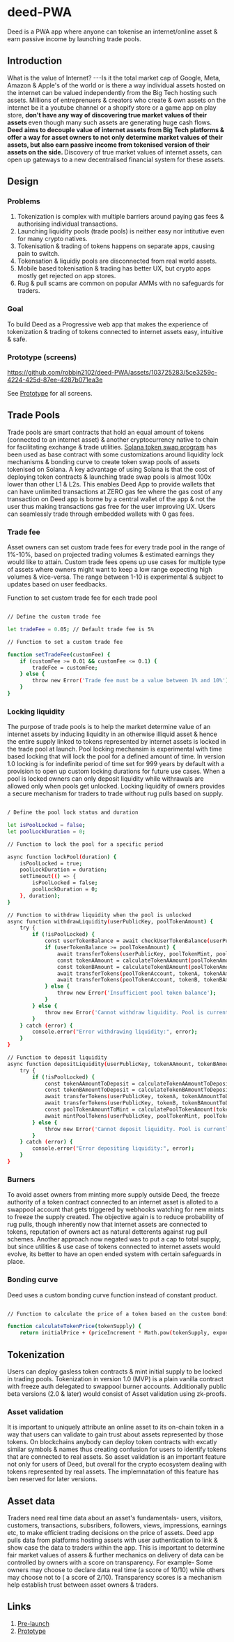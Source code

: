 # deed-PWA
Deed is a PWA app where anyone can tokenise an internet/online asset &amp; earn passive income by launching trade pools.

## Introduction

What is the value of Internet? ---Is it the total market cap of Google, Meta, Amazon & Apple's of the world or is there a way individual assets hosted on the internet can be valued independently from the Big Tech hosting such assets. Millions of entreprenuers & creators who create & own assets on the internet be it a youtube channel or a shopify store or a game app on play store, <b> don't have any way of discovering true market values of their assets </b> even though many such assets are generating huge cash flows. <b> Deed aims to decouple value of internet assets from Big Tech platforms & offer a way for asset owners to not only determine market values of their assets, but also earn passive income from tokenised version of their assets on the side. </b> Discovery of true market values of internet assets, can open up gateways to a new decentralised financial system for these assets.


## Design

### Problems


1. Tokenization is complex with multiple barriers around paying gas fees & authorising individual transactions.
2. Launching liquidity pools (trade pools) is neither easy nor intitutive even for many crypto natives.
3. Tokenisation & trading of tokens happens on separate apps, causing pain to switch.
4. Tokensation & liquidiy pools are disconnected from real world assets.
5. Mobile based tokenisation & trading has better UX, but crypto apps mostly get rejected on app stores.
6. Rug & pull scams are common on popular AMMs with no safeguards for traders.

### Goal

To build Deed as a Progressive web app that makes the experience of tokenization & trading of tokens connected to internet assets easy, intuitive & safe.

### Prototype (screens)




https://github.com/robbin2102/deed-PWA/assets/103725283/5ce3259c-4224-425d-87ee-4287b071ea3e





See [Prototype](https://deed.so/version-test) for all screens.

## Trade Pools

Trade pools are smart contracts that hold an equal amount of tokens (connected to an internet asset) & another cryptocurrency native to chain for facilitating exchange & trade utilities. [Solana token swap program](https://spl.solana.com/token-swap) has been used as base contract with some customizations around liquidity lock mechanisms & bonding curve to create token swap pools of assets tokenised on Solana. A key advantage of using Solana is that the cost of deploying token contracts & launching trade swap pools is almost 100x lower than other L1 & L2s. This enables Deed App to provide wallets that can have unlimited transactions at ZERO gas fee where the gas cost of any transaction on Deed app is borne by a central wallet of the app & not the user thus making transactions gas free for the user improving UX. Users can seamlessly trade through embedded wallets with 0 gas fees.

### Trade fee

Asset owners can set custom trade fees for every trade pool in the range of 1%-10%, based on projected trading volumes & estimated earnings they would like to attain. Custom trade fees opens up use cases for multiple type of assets where owners might want to keep a low range expecting high volumes & vice-versa. The range between 1-10 is experimental & subject to updates based on user feedbacks.

Function to set custom trade fee for each trade pool

```bash

// Define the custom trade fee

let tradeFee = 0.05; // Default trade fee is 5%

// Function to set a custom trade fee

function setTradeFee(customFee) {
    if (customFee >= 0.01 && customFee <= 0.1) {
        tradeFee = customFee;
    } else {
        throw new Error('Trade fee must be a value between 1% and 10%');
    }
}

```

### Locking liquidity

The purpose of trade pools is to help the market determine value of an internet assets by inducing liquidity in an otherwise illiquid asset & hence the entire supply linked to tokens represented by internet assets is locked in the trade pool at launch. Pool locking mechansim is experimental with time based locking that will lock the pool for a defined amount of time. In version 1.0 locking is for indefinite period of time set for 999 years by default with a provision to open up custom locking durations for future use cases. When a pool is locked owners can only deposit liquidity while withrawals are allowed only when pools get unlocked. Locking liquidity of owners provides a secure mechanism for traders to trade without rug pulls based on supply. 

```bash

/ Define the pool lock status and duration

let isPoolLocked = false;
let poolLockDuration = 0;

// Function to lock the pool for a specific period

async function lockPool(duration) {
    isPoolLocked = true;
    poolLockDuration = duration;
    setTimeout(() => {
        isPoolLocked = false;
        poolLockDuration = 0;
    }, duration);
}

// Function to withdraw liquidity when the pool is unlocked
async function withdrawLiquidity(userPublicKey, poolTokenAmount) {
    try {
        if (!isPoolLocked) {
            const userTokenBalance = await checkUserTokenBalance(userPublicKey, poolTokenMint);
            if (userTokenBalance >= poolTokenAmount) {
                await transferTokens(userPublicKey, poolTokenMint, poolTokenAmount, poolTokenAccount);
                const tokenAAmount = calculateTokenAAmount(poolTokenAmount);
                const tokenBAmount = calculateTokenBAmount(poolTokenAmount);
                await transferTokens(poolTokenAccount, tokenA, tokenAAmount, userPublicKey);
                await transferTokens(poolTokenAccount, tokenB, tokenBAmount, userPublicKey);
            } else {
                throw new Error('Insufficient pool token balance');
            }
        } else {
            throw new Error('Cannot withdraw liquidity. Pool is currently locked');
        }
    } catch (error) {
        console.error("Error withdrawing liquidity:", error);
    }
}

// Function to deposit liquidity
async function depositLiquidity(userPublicKey, tokenAAmount, tokenBAmount) {
    try {
        if (!isPoolLocked) {
            const tokenAAmountToDeposit = calculateTokenAAmountToDeposit(tokenAAmount);
            const tokenBAmountToDeposit = calculateTokenBAmountToDeposit(tokenBAmount);
            await transferTokens(userPublicKey, tokenA, tokenAAmountToDeposit, poolTokenAccount);
            await transferTokens(userPublicKey, tokenB, tokenBAmountToDeposit, poolTokenAccount);
            const poolTokenAmountToMint = calculatePoolTokenAmount(tokenAAmountToDeposit, tokenBAmountToDeposit);
            await mintPoolTokens(userPublicKey, poolTokenMint, poolTokenAccount, poolTokenAmountToMint);
        } else {
            throw new Error('Cannot deposit liquidity. Pool is currently locked');
        }
    } catch (error) {
        console.error("Error depositing liquidity:", error);
    }
}
```


### Burners

To avoid asset owners from minting more supply outside Deed, the freeze authority of a token contract connected to an internet asset is alloted to a swappool account that gets triggered by webhooks watching for new mints to freeze the supply created. The objective again is to reduce probability of rug pulls, though inherently now that internet assets are connected to tokens, reputation of owners act as natural detterents against rug pull schemes. Another approach now negated was to put a cap to total supply, but since utilities & use case of tokens connected to internet assets would evolve, its better to have an open ended system with certain safeguards in place.

### Bonding curve

Deed uses a custom bonding curve function instead of constant product. 

```bash

// Function to calculate the price of a token based on the custom bonding curve

function calculateTokenPrice(tokenSupply) {
    return initialPrice + (priceIncrement * Math.pow(tokenSupply, exponent))
```


## Tokenization

Users can deploy gasless token contracts & mint initial supply to be locked in trading pools. Tokenization in version 1.0 (MVP) is a plain vanilla contract with freeze auth delegated to swappool burner accounts. Additionally public beta versions (2.0 & later) would consist of Asset validation using zk-proofs. 


### Asset validation 
It is important to uniquely attribute an online asset to its on-chain token in a way that users can validate to gain trust about assets represented by those tokens. On blockchains anybody can deploy token contracts with excatly similar symbols & names thus creating confusion for users to identify tokens that are connected to real assets. So asset validation is an important feature not only for users of Deed, but overall for the crypto ecosystem dealing with tokens represented by real assets. The implemnatation of this feature has ben reserved for later versions. 


## Asset data

Traders need real time data about an asset's fundamentals- users, visitors, customers, transactions,  subsribers, followers, views, impressions, earnings etc, to make efficient trading decisions on the price of assets. Deed app pulls data from platforms hosting assets with user authentication to link & show case the data to traders within the app. This is important to determine fair market values of assers & further mechanics on delivery of data can be controlled by owners with a score on transparency. For example- Some owners may choose to declare data real time (a score of 10/10) while others may choose not to ( a score of 2/10). Transparency scores is a mechanism help establish trust between asset owners & traders.

## Links

1. [Pre-launch](https://deed.so/pre-launch)
2. [Prototype](https://deed.so/version-test)


